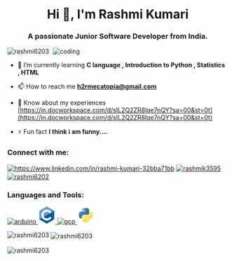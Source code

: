 <h1 align="center">Hi 👋, I'm Rashmi Kumari</h1>
<h3 align="center">A passionate Junior Software Developer from India.</h3>
<img align="right" alt="coding" width="400" scr=" https://blog.commlabindia.com/wp-content/uploads/2021/09/animated-gifs-corporate-training.gif">

<p align="left"> <img src="https://komarev.com/ghpvc/?username=rashmi6203&label=Profile%20views&color=0e75b6&style=flat" alt="rashmi6203" /> </p>

- 🌱 I’m currently learning **C language , Introduction to Python , Statistics , HTML**

- 📫 How to reach me **h2rmecatopia@gmail.com**

- 📄 Know about my experiences [https://in.docworkspace.com/d/sIL2Q2ZR8lqe7nQY?sa=00&st=0t](https://in.docworkspace.com/d/sIL2Q2ZR8lqe7nQY?sa=00&st=0t)

- ⚡ Fun fact **I think i am funny....**

<h3 align="left">Connect with me:</h3>
<p align="left">
<a href="https://linkedin.com/in/https://www.linkedin.com/in/rashmi-kumari-32bba71bb" target="blank"><img align="center" src="https://raw.githubusercontent.com/rahuldkjain/github-profile-readme-generator/master/src/images/icons/Social/linked-in-alt.svg" alt="https://www.linkedin.com/in/rashmi-kumari-32bba71bb" height="30" width="40" /></a>
<a href="https://www.hackerrank.com/rashmik3595" target="blank"><img align="center" src="https://raw.githubusercontent.com/rahuldkjain/github-profile-readme-generator/master/src/images/icons/Social/hackerrank.svg" alt="rashmik3595" height="30" width="40" /></a>
<a href="https://www.leetcode.com/rashmi6202" target="blank"><img align="center" src="https://raw.githubusercontent.com/rahuldkjain/github-profile-readme-generator/master/src/images/icons/Social/leet-code.svg" alt="rashmi6202" height="30" width="40" /></a>
</p>

<h3 align="left">Languages and Tools:</h3>
<p align="left"> <a href="https://www.arduino.cc/" target="_blank" rel="noreferrer"> <img src="https://cdn.worldvectorlogo.com/logos/arduino-1.svg" alt="arduino" width="40" height="40"/> </a> <a href="https://www.cprogramming.com/" target="_blank" rel="noreferrer"> <img src="https://raw.githubusercontent.com/devicons/devicon/master/icons/c/c-original.svg" alt="c" width="40" height="40"/> </a> <a href="https://cloud.google.com" target="_blank" rel="noreferrer"> <img src="https://www.vectorlogo.zone/logos/google_cloud/google_cloud-icon.svg" alt="gcp" width="40" height="40"/> </a> <a href="https://www.python.org" target="_blank" rel="noreferrer"> <img src="https://raw.githubusercontent.com/devicons/devicon/master/icons/python/python-original.svg" alt="python" width="40" height="40"/> </a> </p>

<p><img align="left" src="https://github-readme-stats.vercel.app/api/top-langs?username=rashmi6203&show_icons=true&locale=en&layout=compact" alt="rashmi6203" /></p>

<p>&nbsp;<img align="center" src="https://github-readme-stats.vercel.app/api?username=rashmi6203&show_icons=true&locale=en" alt="rashmi6203" /></p>

<p><img align="center" src="https://github-readme-streak-stats.herokuapp.com/?user=rashmi6203&" alt="rashmi6203" /></p>
